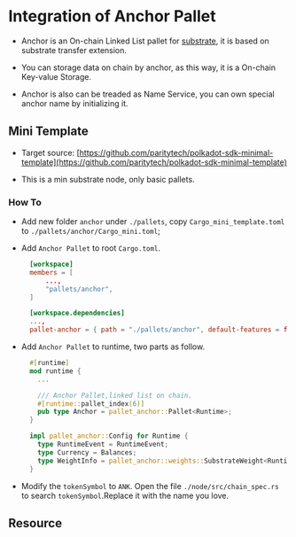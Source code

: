 # Integration of Anchor Pallet

* Anchor is an On-chain Linked List pallet for [substrate](https://github.com/paritytech/substrate), it is based on substrate transfer extension.

* You can storage data on chain by anchor, as this way, it is a On-chain Key-value Storage.

* Anchor is also can be treaded as Name Service, you can own special anchor name by initializing it. 

## Mini Template

* Target source: [https://github.com/paritytech/polkadot-sdk-minimal-template](https://github.com/paritytech/polkadot-sdk-minimal-template)

* This is a min substrate node, only basic pallets.

### How To

* Add new folder `anchor` under `./pallets`, copy `Cargo_mini_template.toml` to `./pallets/anchor/Cargo_mini.toml`;

* Add `Anchor Pallet` to root `Cargo.toml`.

  ```TOML
    [workspace]
    members = [
        ...,
        "pallets/anchor",
    ]

    [workspace.dependencies]
    ...,
    pallet-anchor = { path = "./pallets/anchor", default-features = false }
  ```

* Add `Anchor Pallet` to runtime, two parts as follow.

  ```RUST
    #[runtime]
    mod runtime {
      ...

      /// Anchor Pallet,linked list on chain.
      #[runtime::pallet_index(6)]
      pub type Anchor = pallet_anchor::Pallet<Runtime>;
    }

    impl pallet_anchor::Config for Runtime {
      type RuntimeEvent = RuntimeEvent;
      type Currency = Balances;
      type WeightInfo = pallet_anchor::weights::SubstrateWeight<Runtime>;
    }
  ```

* Modify the `tokenSymbol` to `ANK`. Open the file `./node/src/chain_spec.rs` to search `tokenSymbol`.Replace it with the name you love.

## Resource

